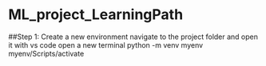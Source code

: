 # ML_project_LearningPath

##Step 1: Create a new environment
navigate to the project folder and open it with vs code
open a new terminal 
python -m venv myenv
myenv/Scripts/activate

